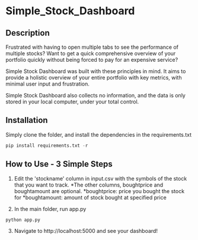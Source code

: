 # Simple_Stock_Dashboard

## Description

Frustrated with having to open multiple tabs to see the performance of multiple stocks? Want to get a quick comprehensive overview of your portfolio quickly without being forced to pay for an expensive service?

Simple Stock Dashboard was built with these principles in mind. It aims to provide a holistic overview of your entire portfolio with key metrics, with minimal user input and frustration.

Simple Stock Dashboard also collects no information, and the data is only stored in your local computer, under your total control.

## Installation

Simply clone the folder, and install the dependencies in the requirements.txt 

```python
pip install requirements.txt -r
```

## How to Use - 3 Simple Steps

1. Edit the 'stockname' column in input.csv with the symbols of the stock that you want to track. 
  *The other columns, boughtprice and boughtamount are optional.
  *boughtprice: price you bought the stock for
  *boughtamount: amount of stock bought at specified price

2. In the main folder, run app.py

```python
python app.py
```

3. Navigate to http://localhost:5000 and see your dashboard!
